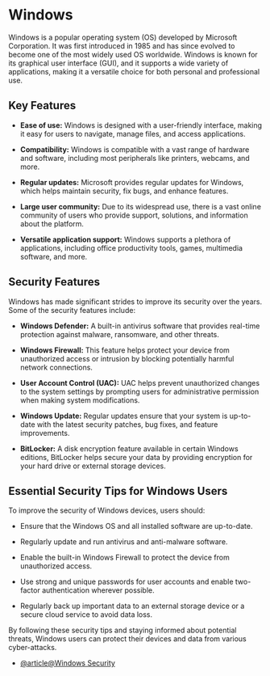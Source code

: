 # Windows

Windows is a popular operating system (OS) developed by Microsoft Corporation. It was first introduced in 1985 and has since evolved to become one of the most widely used OS worldwide. Windows is known for its graphical user interface (GUI), and it supports a wide variety of applications, making it a versatile choice for both personal and professional use.

## Key Features

- **Ease of use:** Windows is designed with a user-friendly interface, making it easy for users to navigate, manage files, and access applications.

- **Compatibility:** Windows is compatible with a vast range of hardware and software, including most peripherals like printers, webcams, and more.

- **Regular updates:** Microsoft provides regular updates for Windows, which helps maintain security, fix bugs, and enhance features.

- **Large user community:** Due to its widespread use, there is a vast online community of users who provide support, solutions, and information about the platform.

- **Versatile application support:** Windows supports a plethora of applications, including office productivity tools, games, multimedia software, and more.

## Security Features

Windows has made significant strides to improve its security over the years. Some of the security features include:

- **Windows Defender:** A built-in antivirus software that provides real-time protection against malware, ransomware, and other threats.

- **Windows Firewall:** This feature helps protect your device from unauthorized access or intrusion by blocking potentially harmful network connections.

- **User Account Control (UAC):** UAC helps prevent unauthorized changes to the system settings by prompting users for administrative permission when making system modifications.

- **Windows Update:** Regular updates ensure that your system is up-to-date with the latest security patches, bug fixes, and feature improvements.

- **BitLocker:** A disk encryption feature available in certain Windows editions, BitLocker helps secure your data by providing encryption for your hard drive or external storage devices.

## Essential Security Tips for Windows Users

To improve the security of Windows devices, users should:

- Ensure that the Windows OS and all installed software are up-to-date.

- Regularly update and run antivirus and anti-malware software.

- Enable the built-in Windows Firewall to protect the device from unauthorized access.

- Use strong and unique passwords for user accounts and enable two-factor authentication wherever possible.

- Regularly back up important data to an external storage device or a secure cloud service to avoid data loss.

By following these security tips and staying informed about potential threats, Windows users can protect their devices and data from various cyber-attacks.

- [@article@Windows Security](https://learn.microsoft.com/en-us/windows/security/)
